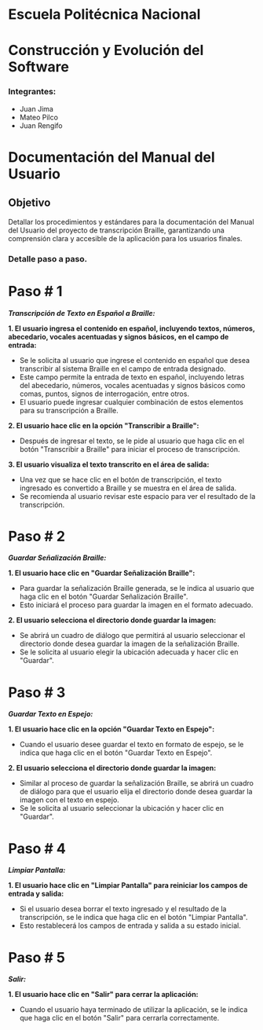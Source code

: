 # Escuela Politécnica Nacional
# Construcción y Evolución del Software

### Integrantes:
- Juan Jima
- Mateo Pilco
- Juan Rengifo

# Documentación del Manual del Usuario

## Objetivo

Detallar los procedimientos y estándares para la documentación del Manual del Usuario del proyecto de transcripción Braille, garantizando 
una comprensión clara y accesible de la aplicación para los usuarios finales.

### Detalle paso a paso.


# Paso # 1 
***Transcripción de Texto en Español a Braille:***

**1. El usuario ingresa el contenido en español, incluyendo textos, números, abecedario, vocales acentuadas y signos básicos, en el campo de entrada:**
- Se le solicita al usuario que ingrese el contenido en español que desea transcribir al sistema Braille en el campo de entrada designado.
- Este campo permite la entrada de texto en español, incluyendo letras del abecedario, números, vocales acentuadas y signos básicos como comas, puntos, signos de interrogación, entre otros.
- El usuario puede ingresar cualquier combinación de estos elementos para su transcripción a Braille.

**2. El usuario hace clic en la opción "Transcribir a Braille":** 
-	Después de ingresar el texto, se le pide al usuario que haga clic en el botón "Transcribir a Braille" para iniciar el proceso de transcripción.

**3. El usuario visualiza el texto transcrito en el área de salida:**
-	Una vez que se hace clic en el botón de transcripción, el texto ingresado es convertido a Braille y se muestra en el área de salida.
- Se recomienda al usuario revisar este espacio para ver el resultado de la transcripción.


# Paso # 2
***Guardar Señalización Braille:***

**1. El usuario hace clic en "Guardar Señalización Braille":** 
- Para guardar la señalización Braille generada, se le indica al usuario que haga clic en el botón "Guardar Señalización Braille".
- Esto iniciará el proceso para guardar la imagen en el formato adecuado.

**2. El usuario selecciona el directorio donde guardar la imagen:**
- Se abrirá un cuadro de diálogo que permitirá al usuario seleccionar el directorio donde desea guardar la imagen de la señalización Braille.
- Se le solicita al usuario elegir la ubicación adecuada y hacer clic en "Guardar".


# Paso # 3  
***Guardar Texto en Espejo:***

**1. El usuario hace clic en la opción "Guardar Texto en Espejo":** 
- Cuando el usuario desee guardar el texto en formato de espejo, se le indica que haga clic en el botón "Guardar Texto en Espejo".

**2. El usuario selecciona el directorio donde guardar la imagen:**
- Similar al proceso de guardar la señalización Braille, se abrirá un cuadro de diálogo para que el usuario elija el directorio donde desea guardar la imagen con el texto en espejo.
- Se le solicita al usuario seleccionar la ubicación y hacer clic en "Guardar".


# Paso # 4 
***Limpiar Pantalla:***

**1.	El usuario hace clic en "Limpiar Pantalla" para reiniciar los campos de entrada y salida:**

- Si el usuario desea borrar el texto ingresado y el resultado de la transcripción, se le indica que haga clic en el botón "Limpiar Pantalla".
- Esto restablecerá los campos de entrada y salida a su estado inicial.


# Paso # 5 
***Salir:***

**1. El usuario hace clic en "Salir" para cerrar la aplicación:**
- Cuando el usuario haya terminado de utilizar la aplicación, se le indica que haga clic en el botón "Salir" para cerrarla correctamente.

